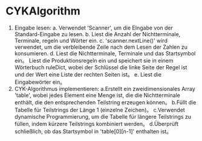 # CYKAlgorithm
1. Eingabe lesen:
   a. Verwendet 'Scanner', um die EIngabe von der Standard-Eingabe zu lesen.
   b. Liest die Anzahl der Nichtterminale, Terminale, regeln und Wörter ein.
   c. 'scanner.nextLine()' wird verwendet, um die verbleibende Zeile nach dem Lesen 
      der Zahlen zu konsumieren.
   d. Liest die Nichtterminale, Terminale und das Startsymbol ein。
      Liest die Produktionsregeln ein und speichert sie in einem Wörterbuch 
      ruleDict, wobei der Schlüssel die linke Seite der Regel ist und der Wert eine 
      Liste der rechten Seiten ist。
   e. Liest die Eingabewörter ein。
2. CYK-Algorithmus implementieren:
   a.Erstellt ein zweidimensionales Array 'table', wobei jedes Element eine Menge 
     ist, die die Nichtterminale enthält, die den entsprechenden Teilstring 
     erzeugen können。
   b.Füllt die Tabelle für Teilstrings der Länge 1 (einzelne Zeichen)。
   c.Verwendet dynamische Programmierung, um die Tabelle für längere Teilstrings zu 
     füllen, indem kürzere Teilstrings kombiniert werden。
   d.Überprüft schließlich, ob das Startsymbol in 'table[0][n-1]' enthalten ist。
